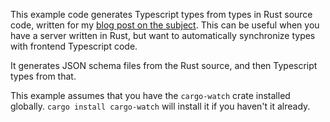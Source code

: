 This example code generates Typescript types from types in Rust source code,
written for my [blog post on the subject](https://imfeld.dev/writing/generating_typescript_types_from_rust).
This can be useful when you have a server written in Rust, but want to automatically synchronize types with
frontend Typescript code.

It generates JSON schema files from the Rust source, and then Typescript types from that.

This example assumes that you have the `cargo-watch` crate installed globally. `cargo install cargo-watch` will install it
if you haven't it already.
